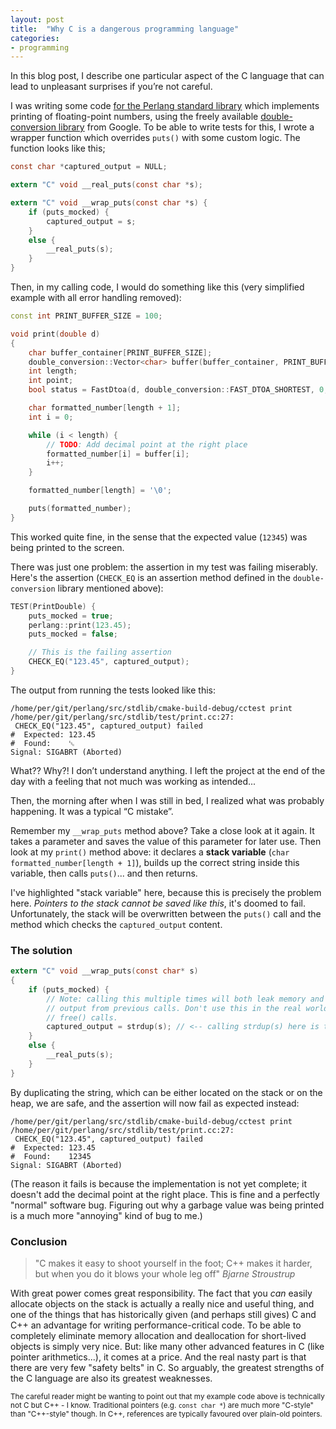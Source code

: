 ```yaml
---
layout: post
title:  "Why C is a dangerous programming language"
categories:
- programming
---
```


In this blog post, I describe one particular aspect of the C language that can lead to unpleasant surprises if you’re not careful.

I was writing some code [for the Perlang standard library](https://github.com/perlang-org/perlang/issues/406) which implements printing of floating-point numbers, using the freely available [double-conversion library](https://github.com/google/double-conversion) from Google. To be able to write tests for this, I wrote a wrapper function which overrides `puts()` with some custom logic. The function looks like this;

```c
const char *captured_output = NULL;

extern "C" void __real_puts(const char *s);

extern "C" void __wrap_puts(const char *s) {
    if (puts_mocked) {
        captured_output = s;
    }
    else {
        __real_puts(s);
    }
}
```

Then, in my calling code, I would do something like this (very simplified example with all error handling removed):

```c++
const int PRINT_BUFFER_SIZE = 100;

void print(double d)
{
    char buffer_container[PRINT_BUFFER_SIZE];
    double_conversion::Vector<char> buffer(buffer_container, PRINT_BUFFER_SIZE);
    int length;
    int point;
    bool status = FastDtoa(d, double_conversion::FAST_DTOA_SHORTEST, 0, buffer, &length, &point);

    char formatted_number[length + 1];
    int i = 0;

    while (i < length) {
        // TODO: Add decimal point at the right place
        formatted_number[i] = buffer[i];
        i++;
    }

    formatted_number[length] = '\0';

    puts(formatted_number);
}
```

This worked quite fine, in the sense that the expected value (`12345`) was being printed to the screen.

There was just one problem: the assertion in my test was failing miserably. Here's the assertion (`CHECK_EQ` is an assertion method defined in the `double-conversion` library mentioned above):

```c
TEST(PrintDouble) {
    puts_mocked = true;
    perlang::print(123.45);
    puts_mocked = false;

    // This is the failing assertion
    CHECK_EQ("123.45", captured_output);
}
```

The output from running the tests looked like this:

```
/home/per/git/perlang/src/stdlib/cmake-build-debug/cctest print
/home/per/git/perlang/src/stdlib/test/print.cc:27:
 CHECK_EQ("123.45", captured_output) failed
#  Expected: 123.45
#  Found:    ␛
Signal: SIGABRT (Aborted)
```

What?? Why?! I don’t understand anything. I left the project at the end of the day with a feeling that not much was working as intended...

Then, the morning after when I was still in bed, I realized what was probably happening. It was a typical “C mistake”.

Remember my `__wrap_puts` method above? Take a close look at it again. It takes a parameter and saves the value of this parameter for later use. Then look at my `print()` method above: it declares a **stack variable** (`char formatted_number[length + 1]`), builds up the correct string inside this
variable, then calls `puts()`... and then returns.

I've highlighted "stack variable" here, because this is precisely the problem here. _Pointers to the stack cannot be saved like this_, it's doomed to fail. Unfortunately, the stack will be overwritten between the `puts()` call and the method which checks the `captured_output` content.

### The solution

```c
extern "C" void __wrap_puts(const char* s)
{
    if (puts_mocked) {
        // Note: calling this multiple times will both leak memory and overwrite the captured
        // output from previous calls. Don't use this in the real world without adding suitable
        // free() calls.
        captured_output = strdup(s); // <-- calling strdup(s) here is the fix
    }
    else {
        __real_puts(s);
    }
}
```

By duplicating the string, which can be either located on the stack or on the heap, we are safe, and the assertion will now fail as expected instead:

```
/home/per/git/perlang/src/stdlib/cmake-build-debug/cctest print
/home/per/git/perlang/src/stdlib/test/print.cc:27:
 CHECK_EQ("123.45", captured_output) failed
#  Expected: 123.45
#  Found:    12345
Signal: SIGABRT (Aborted)
```

(The reason it fails is because the implementation is not yet complete; it doesn't add the decimal point at the right place. This is fine and a perfectly "normal" software bug. Figuring out why a garbage value was being printed is a much more "annoying" kind of bug to me.)

### Conclusion

> "C makes it easy to shoot yourself in the foot; C++ makes it harder, but when you do it blows your whole leg off" _Bjarne Stroustrup_

With great power comes great responsibility. The fact that you _can_ easily allocate objects on the stack is actually a really nice and useful thing, and one of the things that has historically given (and perhaps still gives) C and C++ an advantage for writing performance-critical code. To be able to completely eliminate memory allocation and deallocation for short-lived objects is simply very nice. But: like many other advanced features in C (like pointer arithmetics...), it comes at a price. And the real nasty part is that there are very few "safety belts" in C. So arguably, the greatest strengths of the C language are also its greatest weaknesses.

<sub>The careful reader might be wanting to point out that my example code above is technically not C but C++ - I know. Traditional pointers (e.g. `const char *`) are much more "C-style" than "C++-style" though. In C++, references are typically favoured over plain-old pointers. </sub>
